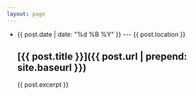 ```yaml
---
layout: page
---
```

*   <span class="post-teaser__date">
		{{ post.date | date: "%d %B %Y" }} --- {{ post.location }}
	</span>

    ## [<span class="post-teaser__title">{{ post.title }}</span>]({{ post.url | prepend: site.baseurl }})

    <span class="post-teaser__excerpt">{{ post.excerpt }}</span>